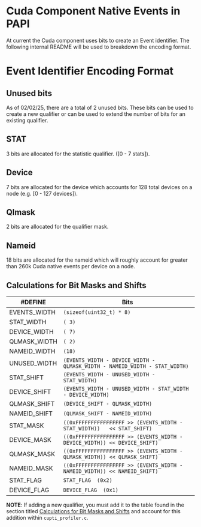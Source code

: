 # Cuda Component Native Events in PAPI

At current the Cuda component uses bits to create an Event identifier. The following internal README will be used to breakdown the encoding format.

# Event Identifier Encoding Format

## Unused bits

As of 02/02/25, there are a total of 2 unused bits. These bits can be used to create a new qualifier or can be used to extend the number of bits for an existing qualifier.

## STAT

3 bits are allocated for the statistic qualifier. ([0 - 7 stats]).

## Device

7 bits are allocated for the device which accounts for 128 total devices on a node (e.g. [0 - 127 devices]).

## Qlmask

2 bits are allocated for the qualifier mask.

## Nameid

18 bits are allocated for the nameid which will roughly account for greater than 260k Cuda native events per device on a node.

## Calculations for Bit Masks and Shifts

| #DEFINE      | Bits                                                                       |
| ------------ | -------------------------------------------------------------------------- |
| EVENTS_WIDTH | `(sizeof(uint32_t) * 8)`                                                   |
| STAT_WIDTH   | `( 3)`                                                                     |
| DEVICE_WIDTH | `( 7)`                                                                     |
| QLMASK_WIDTH | `( 2)`                                                                     |
| NAMEID_WIDTH | `(18)`                                                                     |
| UNUSED_WIDTH | `(EVENTS_WIDTH - DEVICE_WIDTH - QLMASK_WIDTH - NAMEID_WIDTH - STAT_WIDTH)` |
| STAT_SHIFT   | `(EVENTS_WIDTH - UNUSED_WIDTH - STAT_WIDTH)`                               |
| DEVICE_SHIFT | `(EVENTS_WIDTH - UNUSED_WIDTH - STAT_WIDTH - DEVICE_WIDTH)`                |
| QLMASK_SHIFT | `(DEVICE_SHIFT - QLMASK_WIDTH)`                                            |
| NAMEID_SHIFT | `(QLMASK_SHIFT - NAMEID_WIDTH)`                                            |
| STAT_MASK    | `((0xFFFFFFFFFFFFFFFF >> (EVENTS_WIDTH - STAT_WIDTH))   << STAT_SHIFT)`    |
| DEVICE_MASK  | `((0xFFFFFFFFFFFFFFFF >> (EVENTS_WIDTH - DEVICE_WIDTH)) << DEVICE_SHIFT)`  |
| QLMASK_MASK  | `((0xFFFFFFFFFFFFFFFF >> (EVENTS_WIDTH - QLMASK_WIDTH)) << QLMASK_SHIFT)`  |
| NAMEID_MASK  | `((0xFFFFFFFFFFFFFFFF >> (EVENTS_WIDTH - NAMEID_WIDTH)) << NAMEID_SHIFT)`  |
| STAT_FLAG    | `STAT_FLAG  (0x2)`                                                         |
| DEVICE_FLAG  | `DEVICE_FLAG  (0x1)`                                                       |

**NOTE**: If adding a new qualifier, you must add it to the table found in the section titled [Calculations for Bit Masks and Shifts](#calculations-for-bit-masks-and-shifts) and account for this addition within `cupti_profiler.c`.
